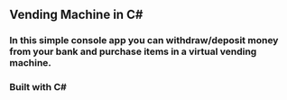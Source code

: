 ## Vending Machine in C#

### In this simple console app you can withdraw/deposit money from your bank and purchase items in a virtual vending machine.

### Built with C#
